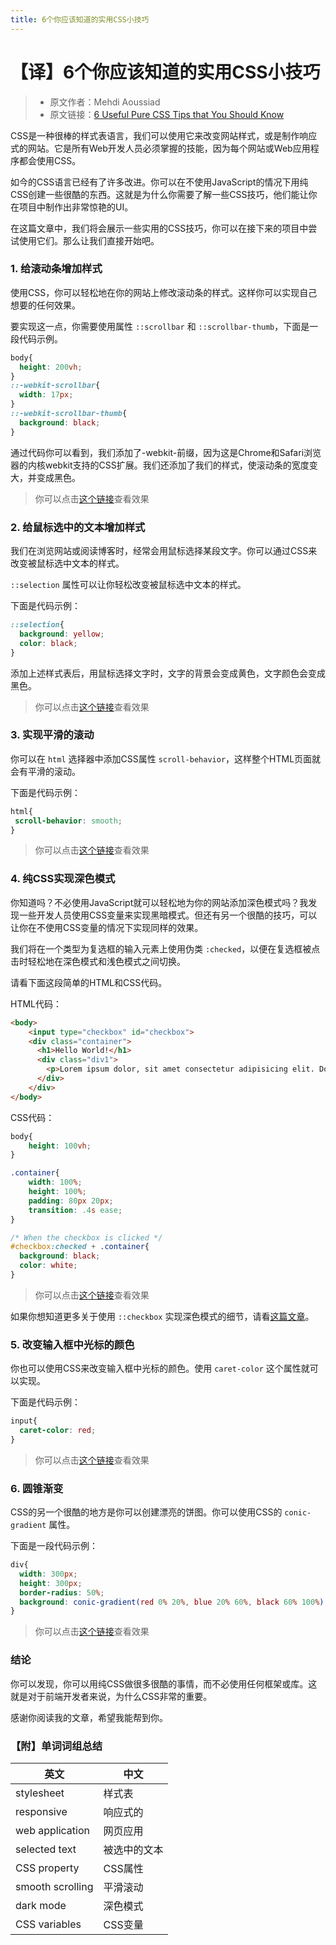 ```yaml
---
title: 6个你应该知道的实用CSS小技巧
---
```


# 【译】6个你应该知道的实用CSS小技巧

> - 原文作者：Mehdi Aoussiad
> - 原文链接：[6 Useful Pure CSS Tips that You Should Know](javascript.plainenglish.io/6-useful-pure-css-tips-that-you-should-know-647ccaff201e)

CSS是一种很棒的样式表语言，我们可以使用它来改变网站样式，或是制作响应式的网站。它是所有Web开发人员必须掌握的技能，因为每个网站或Web应用程序都会使用CSS。

如今的CSS语言已经有了许多改进。你可以在不使用JavaScript的情况下用纯CSS创建一些很酷的东西。这就是为什么你需要了解一些CSS技巧，他们能让你在项目中制作出非常惊艳的UI。

在这篇文章中，我们将会展示一些实用的CSS技巧，你可以在接下来的项目中尝试使用它们。那么让我们直接开始吧。



### 1. 给滚动条增加样式

使用CSS，你可以轻松地在你的网站上修改滚动条的样式。这样你可以实现自己想要的任何效果。

要实现这一点，你需要使用属性 `::scrollbar` 和 `::scrollbar-thumb`，下面是一段代码示例。

```css
body{
  height: 200vh;
}
::-webkit-scrollbar{
  width: 17px;
}
::-webkit-scrollbar-thumb{
  background: black;
}
```

通过代码你可以看到，我们添加了-webkit-前缀，因为这是Chrome和Safari浏览器的内核webkit支持的CSS扩展。我们还添加了我们的样式，使滚动条的宽度变大，并变成黑色。

> 你可以点击[这个链接](http://js.jirengu.com/sazur/1)查看效果



### 2. 给鼠标选中的文本增加样式


我们在浏览网站或阅读博客时，经常会用鼠标选择某段文字。你可以通过CSS来改变被鼠标选中文本的样式。

`::selection` 属性可以让你轻松改变被鼠标选中文本的样式。

下面是代码示例：

```css
::selection{
  background: yellow;
  color: black;
}
```

添加上述样式表后，用鼠标选择文字时，文字的背景会变成黄色，文字颜色会变成黑色。

> 你可以点击[这个链接](http://js.jirengu.com/xejih/1)查看效果



### 3. 实现平滑的滚动

你可以在 `html` 选择器中添加CSS属性 `scroll-behavior`，这样整个HTML页面就会有平滑的滚动。

下面是代码示例：

```css
html{
 scroll-behavior: smooth;
}
```

> 你可以点击[这个链接](http://js.jirengu.com/noqok/1)查看效果



### 4. 纯CSS实现深色模式

你知道吗？不必使用JavaScript就可以轻松地为你的网站添加深色模式吗？我发现一些开发人员使用CSS变量来实现黑暗模式。但还有另一个很酷的技巧，可以让你在不使用CSS变量的情况下实现同样的效果。

我们将在一个类型为复选框的输入元素上使用伪类 `:checked`，以便在复选框被点击时轻松地在深色模式和浅色模式之间切换。

请看下面这段简单的HTML和CSS代码。

HTML代码：

```html
<body>
    <input type="checkbox" id="checkbox">
    <div class="container">
      <h1>Hello World!</h1>
      <div class="div1">
        <p>Lorem ipsum dolor, sit amet consectetur adipisicing elit. Doloribus, pariatur?</p>
      </div>
    </div>
</body>
```

CSS代码：

```css
body{
    height: 100vh;
}

.container{
    width: 100%;
    height: 100%;
    padding: 80px 20px;
    transition: .4s ease;
}

/* When the checkbox is clicked */
#checkbox:checked + .container{
  background: black;
  color: white;
}
```

> 你可以点击[这个链接](http://js.jirengu.com/mowec/1)查看效果

如果你想知道更多关于使用 `::checkbox` 实现深色模式的细节，请看[这篇文章](https://javascript.plainenglish.io/dark-mode-switch-without-javascript-112e65e6a1e3)。



### 5. 改变输入框中光标的颜色

你也可以使用CSS来改变输入框中光标的颜色。使用 `caret-color` 这个属性就可以实现。

下面是代码示例：

```css
input{
  caret-color: red;
}
```

> 你可以点击[这个链接](http://js.jirengu.com/setum/1)查看效果



### 6. 圆锥渐变

CSS的另一个很酷的地方是你可以创建漂亮的饼图。你可以使用CSS的 `conic-gradient` 属性。

下面是一段代码示例：

```css
div{
  width: 300px;
  height: 300px;
  border-radius: 50%;
  background: conic-gradient(red 0% 20%, blue 20% 60%, black 60% 100%);
}
```

> 你可以点击[这个链接](http://js.jirengu.com/yigif/1)查看效果



### 结论

你可以发现，你可以用纯CSS做很多很酷的事情，而不必使用任何框架或库。这就是对于前端开发者来说，为什么CSS非常的重要。

感谢你阅读我的文章，希望我能帮到你。

### 【附】单词词组总结

| 英文 | 中文 |
| --- | --- |
| stylesheet | 样式表 |
| responsive | 响应式的 |
| web application | 网页应用 |
| selected text | 被选中的文本 |
| CSS property | CSS属性 |
| smooth scrolling | 平滑滚动 |
| dark mode | 深色模式 |
| CSS variables | CSS变量 |